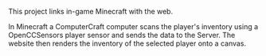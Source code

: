 This project links in-game Minecraft with the web.

In Minecraft a ComputerCraft computer scans the player's inventory using a OpenCCSensors player sensor and sends the data to the Server.
The website then renders the inventory of the selected player onto a canvas.